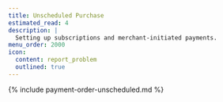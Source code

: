 ```yaml
---
title: Unscheduled Purchase
estimated_read: 4
description: |
  Setting up subscriptions and merchant-initiated payments.
menu_order: 2000
icon:
  content: report_problem
  outlined: true
---
```


{% include payment-order-unscheduled.md %}
